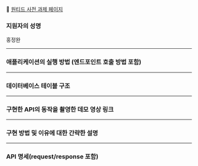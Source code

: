🔗 [원티드 사전 과제 페이지](https://github.com/lordmyshepherd-edu/wanted-pre-onboardung-backend-selection-assignment)

### 지원자의 성명

홍정완

***

### 애플리케이션의 실행 방법 (엔드포인트 호출 방법 포함)

***

### 데이터베이스 테이블 구조

***

### 구현한 API의 동작을 촬영한 데모 영상 링크

***

### 구현 방법 및 이유에 대한 간략한 설명

***

### API 명세(request/response 포함)

